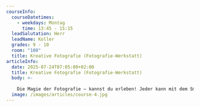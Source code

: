 ```yaml
---
courseInfo:
  courseDatetimes:
    - weekdays: Montag
      time: 13:45 - 15:15
  leadSalutation: Herr
  leadName: Koller
  grades: 9 - 10
  room: "108"
  title: Kreative Fotografie (Fotografie-Werkstatt)
articleInfo:
  date: 2025-07-24T07:05:00+02:00
  title: Kreative Fotografie (Fotografie-Werkstatt)
  body: >-
    
    Die Magie der Fotografie – kannst du erleben! Jeder kann mit dem Smartphone fotografieren, denkt man. Aber es kommt auf mehr an: Anhand einer selbst gebauten Lochkamera – einer „camera obscura“ – lernst du die Technik der Bildentstehung. Bis du ein Foto fertig in der Hand halten kannst, brauchst du Kenntnisse zum Bildaufbau, zu Kameraeinstellungen, zu Lichtverhältnissen und einigem mehr. Das Ziel soll sein, dass du mit deiner eigenen Kamera oder deinem Smartphone kreative Fotos machen, sie am Computer bearbeiten und drucken kannst. (Achtung: die Werkstatt findet nur im 1. Halbjahr statt)
  image: /images/articles/course-4.jpg
---
```

